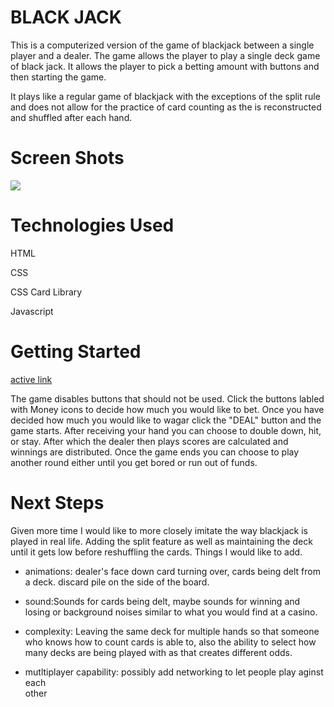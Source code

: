 
# BLACK JACK
This is a computerized version of the game of blackjack between a single player and a dealer. The game allows the player to play a single deck game of black jack. It allows the player to pick a betting amount with buttons and then starting the game. 

It plays like a regular game of blackjack with the exceptions of the split rule and does not allow for the practice of card counting as the is reconstructed and shuffled after each hand. 



# Screen Shots
<img src="https://imgur.com/a/HW147mO.png">

# Technologies Used
HTML  

CSS  

CSS Card Library   

Javascript

# Getting Started
[active link](https://taylorychin.github.io/blackjack/)

The game disables buttons that should not be used. Click the buttons labled with Money icons to decide how much you would like to bet. 
Once you have decided how much you would like to wagar click the "DEAL" button and the game starts. After receiving your hand you can choose to double down, hit, or stay. After which the dealer then plays scores are calculated and winnings are distributed.
Once the game ends you can choose to play another round either until you get bored or run out of funds.

# Next Steps
Given more time I would like to more closely imitate the way blackjack is played in real life. Adding the split feature as well as maintaining the deck until it gets low before reshuffling the cards.
Things I would like to add.
- animations: dealer's face down card turning over, cards being delt from a deck.
  discard pile on the side of the board.

- sound:Sounds for cards being delt, maybe sounds for winning and losing or
  background noises similar to what you would find at a casino.

- complexity: Leaving the same deck for multiple hands so that someone who knows
  how to count cards is able to, also the ability to select how many decks are being played with as that creates different odds. 

- mutltiplayer capability: possibly add networking to let people play aginst each   
  other

